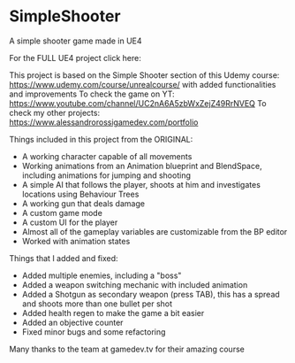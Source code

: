 # SimpleShooter
A simple shooter game made in UE4

For the FULL UE4 project click here:

This project is based on the Simple Shooter section of this Udemy course: https://www.udemy.com/course/unrealcourse/ with added functionalities and improvements
To check the game on YT: https://www.youtube.com/channel/UC2nA6A5zbWxZejZ49RrNVEQ
To check my other projects: https://www.alessandrorossigamedev.com/portfolio

Things included in this project from the ORIGINAL:
- A working character capable of all movements
- Working animations from an Animation blueprint and BlendSpace, including animations for jumping and shooting 
- A simple AI that follows the player, shoots at him and investigates locations using Behaviour Trees
- A working gun that deals damage
- A custom game mode
- A custom UI for the player
- Almost all of the gameplay variables are customizable from the BP editor
- Worked with animation states

Things that I added and fixed:
- Added multiple enemies, including a "boss"
- Added a weapon switching mechanic with included animation
- Added a Shotgun as secondary weapon (press TAB), this has a spread and shoots more than one bullet per shot
- Added health regen to make the game a bit easier
- Added an objective counter
- Fixed minor bugs and some refactoring

Many thanks to the team at gamedev.tv for their amazing course
